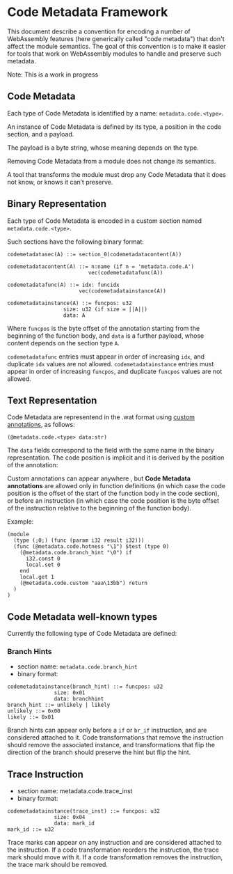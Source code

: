 # Code Metadata Framework

This document describe a convention for  encoding a number of WebAssembly features (here generically called "code metadata") that don't affect the module semantics.
The goal of this convention is to make it easier for tools that work on WebAssembly modules to handle and preserve such metadata.

Note: This is a work in progress

## Code Metadata

Each type of Code Metadata is identified by a name: `metadata.code.<type>`.

An instance of Code Metadata is defined by its type, a position in the code section,
and a payload.

The payload is a byte string, whose meaning depends on the type.

Removing Code Metadata from a module does not change its semantics.

A tool that transforms the module must drop any Code Metadata that it does not know, or knows it can’t preserve.

## Binary Representation

Each type of Code Metadata is encoded in a custom section named `metadata.code.<type>`.

Such sections have the following binary format:

```
codemetadatasec(A) ::= section_0(codemetadatacontent(A))

codemetadatacontent(A) ::= n:name (if n = 'metadata.code.A')
                          vec(codemetadatafunc(A))

codemetadatafunc(A) ::= idx: funcidx
                       vec(codemetadatainstance(A))

codemetadatainstance(A) ::= funcpos: u32
                  size: u32 (if size = ||A||)
                  data: A
```

Where `funcpos` is the byte offset of the annotation starting from the beginning of the function body,  and `data` is a further payload, whose content depends on the section type `A`.

`codemetadatafunc` entries must appear in order of increasing `idx`, and duplicate `idx` values are not allowed.
`codemetadatainstance` entries must appear in order of increasing `funcpos`, and duplicate `funcpos` values are not allowed.

## Text Representation

Code Metadata are representend in the .wat format using [custom annotations](https://github.com/WebAssembly/annotations), as follows:

```
(@metadata.code.<type> data:str)
```
The `data` fields correspond to the field with the same name in the binary representation.
The code position is implicit and it is derived by the position of the annotation:

Custom annotations can appear anywhere , but **Code Metadata annotations** are allowed only in function definitions (in which case the code position is the offset of the start of the function body in the code section), or before an instruction (in which case the code position is the byte offset of the instruction relative to the beginning of the function body).

Example:

```
(module
  (type (;0;) (func (param i32 result i32)))
  (func (@metadata.code.hotness "\1") $test (type 0)
    (@metadata.code.branch_hint "\0") if
      i32.const 0
      local.set 0
    end
    local.get 1
    (@metadata.code.custom "aaa\13bb") return
  )
)
```

## Code Metadata well-known types

Currently the following type of Code Metadata are defined:

### Branch Hints

- section name: `metadata.code.branch_hint`
- binary format:

```
codemetadatainstance(branch_hint) ::= funcpos: u32
               size: 0x01
               data: branchhint
branch_hint ::= unlikely | likely
unlikely ::= 0x00
likely ::= 0x01
```

Branch hints can appear only before a `if` or `br_if` instruction, and are considered attached to it.
Code transformations that remove the instruction should remove the associated instance, and transformations that flip the direction of the branch should preserve the hint but flip the hint.

## Trace Instruction

- section name: metadata.code.trace_inst
- binary format:

```
codemetadatainstance(trace_inst) ::= funcpos: u32
               size: 0x04
               data: mark_id
mark_id ::= u32
```

Trace marks can appear on any instruction and are considered attached to the instruction. If a code transformation reorders the instruction, the trace mark should move with it. If a code transformation removes the instruction, the trace mark should be removed.

